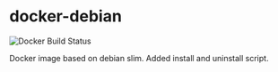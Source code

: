 # docker-debian

![Docker Build Status](https://img.shields.io/docker/build/t3nde/debian)

Docker image based on debian slim. Added install and uninstall script.
